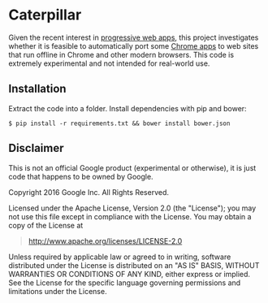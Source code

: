 # Caterpillar

Given the recent interest in [progressive web
apps](https://infrequently.org/2015/06/progressive-apps-escaping-tabs-without-losing-our-soul/),
this project investigates whether it is feasible to automatically port some
[Chrome apps](https://developer.chrome.com/apps/about_apps) to web sites that
run offline in Chrome and other modern browsers.  This code is extremely
experimental and not intended for real-world use.

## Installation

Extract the code into a folder. Install dependencies with pip and bower:

    $ pip install -r requirements.txt && bower install bower.json

## Disclaimer

This is not an official Google product (experimental or otherwise), it is just
code that happens to be owned by Google.

Copyright 2016 Google Inc. All Rights Reserved.

Licensed under the Apache License, Version 2.0 (the "License");
you may not use this file except in compliance with the License.
You may obtain a copy of the License at

> <http://www.apache.org/licenses/LICENSE-2.0>

Unless required by applicable law or agreed to in writing, software
distributed under the License is distributed on an "AS IS" BASIS,
WITHOUT WARRANTIES OR CONDITIONS OF ANY KIND, either express or implied.
See the License for the specific language governing permissions and
limitations under the License.
